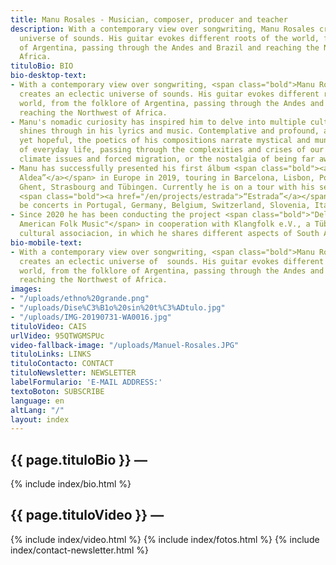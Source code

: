 ```yaml
---
title: Manu Rosales - Musician, composer, producer and teacher
description: With a contemporary view over songwriting, Manu Rosales creates an eclectic
  universe of sounds. His guitar evokes different roots of the world, from the folklore
  of Argentina, passing through the Andes and Brazil and reaching the Northwest of
  Africa.
tituloBio: BIO
bio-desktop-text:
- With a contemporary view over songwriting, <span class="bold">Manu Rosales</span>
  creates an eclectic universe of sounds. His guitar evokes different roots of the
  world, from the folklore of Argentina, passing through the Andes and Brazil and
  reaching the Northwest of Africa.
- Manu's nomadic curiosity has inspired him to delve into multiple cultures, which
  shines through in his lyrics and music. Contemplative and profound, and also nostalgic
  yet hopeful, the poetics of his compositions narrate mystical and mundane episodes
  of everyday life, passing through the complexities and crises of our time, like
  climate issues and forced migration, or the nostalgia of being far away from home.
- Manu has successfully presented his first álbum <span class="bold"><a href="/en/projects/cuerpo-aldea">“Cuerpo
  Aldea”</a></span> in Europe in 2019, touring in Barcelona, Lisbon, Porto, Brussels,
  Ghent, Strasbourg and Tübingen. Currently he is on a tour with his second album
  <span class="bold"><a href="/en/projects/estrada">“Estrada”</a></span>. There will
  be concerts in Portugal, Germany, Belgium, Switzerland, Slovenia, Italy and France.
- Since 2020 he has been conducting the project <span class="bold">"Delving into South
  American Folk Music"</span> in cooperation with Klangfolk e.V., a Tübingen based
  cultural associacion, in which he shares different aspects of South American music.
bio-mobile-text:
- With a contemporary view over songwriting, <span class="bold">Manu Rosales</span>
  creates an eclectic universe of  sounds. His guitar evokes different roots of the
  world, from the folklore of Argentina, passing through the Andes and Brazil and
  reaching the Northwest of Africa.
images:
- "/uploads/ethno%20grande.png"
- "/uploads/Dise%C3%B1o%20sin%20t%C3%ADtulo.jpg"
- "/uploads/IMG-20190731-WA0016.jpg"
tituloVideo: CAIS
urlVideo: 95QTWGMSPUc
video-fallback-image: "/uploads/Manuel-Rosales.JPG"
tituloLinks: LINKS
tituloContacto: CONTACT
tituloNewsletter: NEWSLETTER
labelFormulario: 'E-MAIL ADDRESS:'
textoBoton: SUBSCRIBE
language: en
altLang: "/"
layout: index
---
```


<section id="bio">
    <h2>
        {{ page.tituloBio }} —
    </h2>
    {% include index/bio.html %}
    <h2>
        {{ page.tituloVideo }} —
    </h2>
    {% include index/video.html %}
    {% include index/fotos.html %}
    <!---
    <h2>
        {{ page.tituloLinks }} —
    </h2>
    {% include index/links.html %}
    --->
    {% include index/contact-newsletter.html %}
</section>
